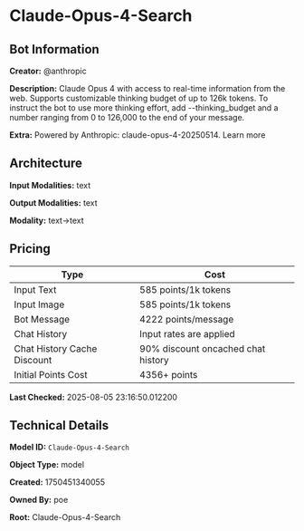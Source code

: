 # Claude-Opus-4-Search

## Bot Information

**Creator:** @anthropic

**Description:** Claude Opus 4 with access to real-time information from the web. Supports customizable thinking budget of up to 126k tokens.
To instruct the bot to use more thinking effort, add --thinking_budget and a number ranging from 0 to 126,000 to the end of your message.

**Extra:** Powered by Anthropic: claude-opus-4-20250514. Learn more


## Architecture

**Input Modalities:** text

**Output Modalities:** text

**Modality:** text->text


## Pricing

| Type | Cost |
|------|------|
| Input Text | 585 points/1k tokens |
| Input Image | 585 points/1k tokens |
| Bot Message | 4222 points/message |
| Chat History | Input rates are applied |
| Chat History Cache Discount | 90% discount oncached chat history |
| Initial Points Cost | 4356+ points |

**Last Checked:** 2025-08-05 23:16:50.012200


## Technical Details

**Model ID:** `Claude-Opus-4-Search`

**Object Type:** model

**Created:** 1750451340055

**Owned By:** poe

**Root:** Claude-Opus-4-Search
